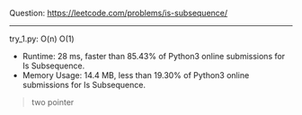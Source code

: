 Question: https://leetcode.com/problems/is-subsequence/

---

try_1.py: O(n) O(1)
* Runtime: 28 ms, faster than 85.43% of Python3 online submissions for Is Subsequence.
* Memory Usage: 14.4 MB, less than 19.30% of Python3 online submissions for Is Subsequence.

> two pointer
